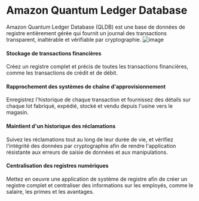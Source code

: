 # Amazon Quantum Ledger Database
Amazon Quantum Ledger Database (QLDB) est une base de données de registre entièrement gérée qui fournit un journal des transactions transparent, inaltérable et vérifiable par cryptographie.
![image](https://user-images.githubusercontent.com/103506746/210508100-7088ad7f-7d33-4f31-b38e-886b7ae22fc5.png)
#### Stockage de transactions financières
Créez un registre complet et précis de toutes les transactions financières, comme les transactions de crédit et de débit.
#### Rapprochement des systèmes de chaîne d'approvisionnement
Enregistrez l'historique de chaque transaction et fournissez des détails sur chaque lot fabriqué, expédié, stocké et vendu depuis l'usine vers le magasin.
#### Maintient d'un historique des réclamations
Suivez les réclamations tout au long de leur durée de vie, et vérifiez l'intégrité des données par cryptographie afin de rendre l'application résistante aux erreurs de saisie de données et aux manipulations.
#### Centralisation des registres numériques
Mettez en oeuvre une application de système de registre afin de créer un registre complet et centraliser des informations sur les employés, comme le salaire, les primes et les avantages.
